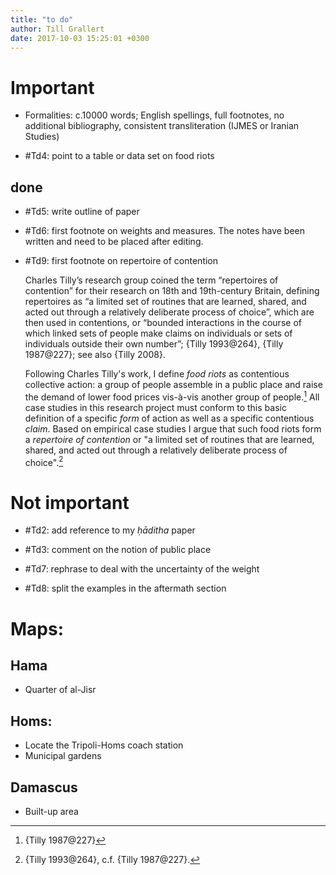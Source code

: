 ```yaml
---
title: "to do"
author: Till Grallert
date: 2017-10-03 15:25:01 +0300
---
```


# Important

- Formalities: c.10000 words; English spellings, full footnotes, no additional bibliography, consistent transliteration (IJMES or Iranian Studies)

- #Td4: point to a table or data set on food riots

## done

- #Td5: write outline of paper
- #Td6: first footnote on weights and measures. The notes have been written and need to be placed after editing.
- #Td9: first footnote on repertoire of contention

    Charles Tilly’s research group coined the term “repertoires of contention” for their research on 18th and 19th-century Britain, defining repertoires as “a limited set of routines that are learned, shared, and acted out through a relatively deliberate process of choice”, which are then used in contentions, or “bounded interactions in the course of which linked sets of people make claims on individuals or sets of individuals outside their own number”; {Tilly 1993@264}, {Tilly 1987@227}; see also {Tilly 2008}.

    Following Charles Tilly's work, I define *food riots* as contentious collective action: a group of people assemble in a public place and raise the demand of lower food prices vis-à-vis another group of people.[^1] All case studies in this research project must conform to this basic definition of a specific *form* of action as well as a specific contentious *claim*. Based on empirical case studies I argue that such food riots form a *repertoire of contention* or "a limited set of routines that are learned, shared, and acted out through a relatively deliberate process of choice".[^2] 

# Not important
- #Td2: add reference to my *ḥāditha* paper
- #Td3: comment on the notion of public place

- #Td7: rephrase to deal with the uncertainty of the weight
- #Td8: split the examples in the aftermath section

# Maps:
## Hama

- Quarter of al-Jisr

## Homs:

- Locate the Tripoli-Homs coach station
- Municipal gardens

## Damascus 

- Built-up area

[^1]: {Tilly 1987@227}
[^2]: {Tilly 1993@264}, c.f. {Tilly 1987@227}.